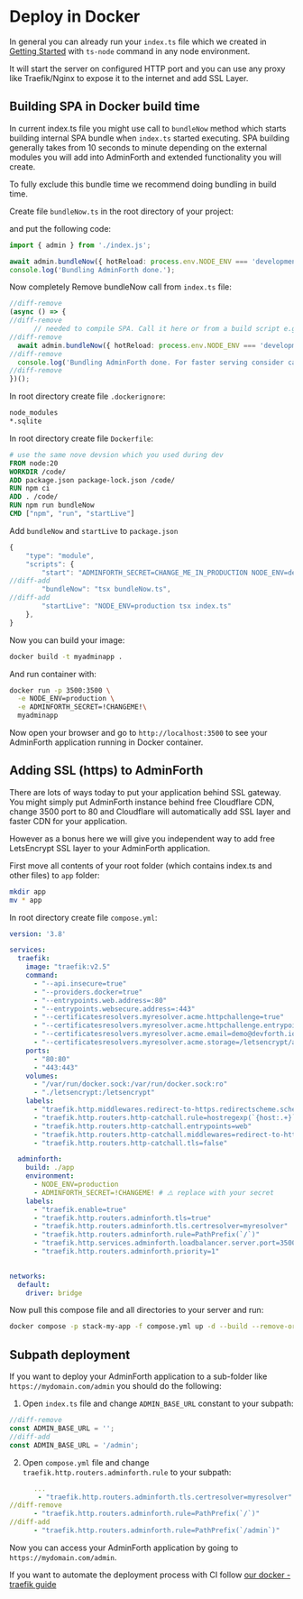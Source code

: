 # Deploy in Docker

In general you can already run your `index.ts` file which we created in [Getting Started](/docs/tutorial/01-gettingStarted.md)
with `ts-node` command in any node environment.

It will start the server on configured HTTP port and you can use any proxy like Traefik/Nginx to expose it to the internet and add SSL Layer.

## Building SPA in Docker build time

In current index.ts file you might use call to `bundleNow` method which starts building internal SPA bundle when `index.ts` started 
executing. SPA building generally takes from 10 seconds to minute depending on the external modules you will add into AdminForth and extended functionality you will create.

To fully exclude this bundle time we recommend doing bundling in build time.

Create file `bundleNow.ts` in the root directory of your project:

and put the following code:

```ts title='./bundleNow.ts'
import { admin } from './index.js';

await admin.bundleNow({ hotReload: process.env.NODE_ENV === 'development'});
console.log('Bundling AdminForth done.');
```

Now completely Remove bundleNow call from `index.ts` file:

```ts title='./index.ts'
//diff-remove
(async () => {
//diff-remove
      // needed to compile SPA. Call it here or from a build script e.g. in Docker build time to reduce downtime
//diff-remove
  await admin.bundleNow({ hotReload: process.env.NODE_ENV === 'development'});
//diff-remove
  console.log('Bundling AdminForth done. For faster serving consider calling bundleNow() from a build script.');
//diff-remove
})();
```

In root directory create file `.dockerignore`:

```bash title='./.dockerignore'
node_modules
*.sqlite
```


In root directory create file `Dockerfile`:

```Dockerfile
# use the same nove devsion which you used during dev
FROM node:20 
WORKDIR /code/
ADD package.json package-lock.json /code/
RUN npm ci  
ADD . /code/
RUN npm run bundleNow
CMD ["npm", "run", "startLive"]
```

Add `bundleNow` and `startLive` to `package.json`
```ts title='./package.json'
{
    "type": "module",
    "scripts": {
        "start": "ADMINFORTH_SECRET=CHANGE_ME_IN_PRODUCTION NODE_ENV=development tsx watch index.ts",
//diff-add
        "bundleNow": "tsx bundleNow.ts",
//diff-add
        "startLive": "NODE_ENV=production tsx index.ts"
    },
}
```


Now you can build your image:

```bash
docker build -t myadminapp .
```

And run container with:

```bash
docker run -p 3500:3500 \
  -e NODE_ENV=production \
  -e ADMINFORTH_SECRET=!CHANGEME!\
  myadminapp
```


Now open your browser and go to `http://localhost:3500` to see your AdminForth application running in Docker container.


## Adding SSL (https) to AdminForth

There are lots of ways today to put your application behind SSL gateway. You might simply put AdminForth instance behind free Cloudflare CDN,
change 3500 port to 80 and Cloudflare will automatically add SSL layer and faster CDN for your application.

However as a bonus here we will give you independent way to add free LetsEncrypt SSL layer to your AdminForth application.

First move all contents of your root folder (which contains index.ts and other files) to `app` folder:

```bash
mkdir app
mv * app
```

In root directory create file `compose.yml`:

```yaml title='./compose.yml'
version: '3.8'

services:
  traefik:
    image: "traefik:v2.5"
    command:
      - "--api.insecure=true"
      - "--providers.docker=true"
      - "--entrypoints.web.address=:80"
      - "--entrypoints.websecure.address=:443"
      - "--certificatesresolvers.myresolver.acme.httpchallenge=true"
      - "--certificatesresolvers.myresolver.acme.httpchallenge.entrypoint=web"
      - "--certificatesresolvers.myresolver.acme.email=demo@devforth.io" #  ⚠️ replace with your email
      - "--certificatesresolvers.myresolver.acme.storage=/letsencrypt/acme.json"
    ports:
      - "80:80"
      - "443:443"
    volumes:
      - "/var/run/docker.sock:/var/run/docker.sock:ro"
      - "./letsencrypt:/letsencrypt"
    labels:
      - "traefik.http.middlewares.redirect-to-https.redirectscheme.scheme=https"
      - "traefik.http.routers.http-catchall.rule=hostregexp(`{host:.+}`)"
      - "traefik.http.routers.http-catchall.entrypoints=web"
      - "traefik.http.routers.http-catchall.middlewares=redirect-to-https"
      - "traefik.http.routers.http-catchall.tls=false"

  adminforth:
    build: ./app
    environment:
      - NODE_ENV=production
      - ADMINFORTH_SECRET=!CHANGEME! # ⚠️ replace with your secret
    labels:
      - "traefik.enable=true"
      - "traefik.http.routers.adminforth.tls=true"
      - "traefik.http.routers.adminforth.tls.certresolver=myresolver"
      - "traefik.http.routers.adminforth.rule=PathPrefix(`/`)"
      - "traefik.http.services.adminforth.loadbalancer.server.port=3500"
      - "traefik.http.routers.adminforth.priority=1"
   

networks:
  default:
    driver: bridge
```

Now pull this compose file and all directories to your server and run:

```bash
docker compose -p stack-my-app -f compose.yml up -d --build --remove-orphans --wait
```

## Subpath deployment

If you want to deploy your AdminForth application to a sub-folder like `https://mydomain.com/admin` you 
should do the following:

1) Open `index.ts` file and change `ADMIN_BASE_URL` constant to your subpath:

```ts title='./index.ts'
//diff-remove
const ADMIN_BASE_URL = '';
//diff-add
const ADMIN_BASE_URL = '/admin';
```

2) Open `compose.yml` file and change `traefik.http.routers.adminforth.rule` to your subpath:

```yml title='./compose.yml'
      ...
       - "traefik.http.routers.adminforth.tls.certresolver=myresolver"
//diff-remove
      - "traefik.http.routers.adminforth.rule=PathPrefix(`/`)"
//diff-add
      - "traefik.http.routers.adminforth.rule=PathPrefix(`/admin`)"
```

Now you can access your AdminForth application by going to `https://mydomain.com/admin`.

If you want to automate the deployment process with CI follow [our docker - traefik guide](https://devforth.io/blog/onlogs-open-source-simplified-web-logs-viewer-for-dockers/)